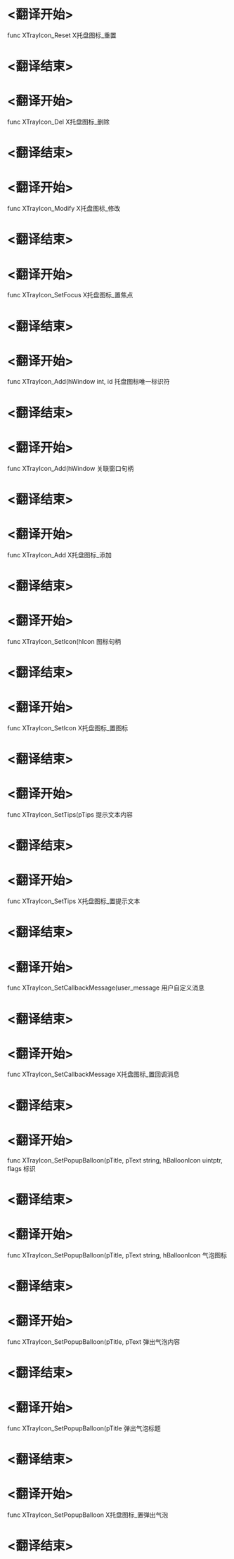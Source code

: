 
# <翻译开始>
func XTrayIcon_Reset
X托盘图标_重置
# <翻译结束>


# <翻译开始>
func XTrayIcon_Del
X托盘图标_删除
# <翻译结束>


# <翻译开始>
func XTrayIcon_Modify
X托盘图标_修改
# <翻译结束>


# <翻译开始>
func XTrayIcon_SetFocus
X托盘图标_置焦点
# <翻译结束>


# <翻译开始>
func XTrayIcon_Add(hWindow int, id
托盘图标唯一标识符
# <翻译结束>

# <翻译开始>
func XTrayIcon_Add(hWindow
关联窗口句柄
# <翻译结束>

# <翻译开始>
func XTrayIcon_Add
X托盘图标_添加
# <翻译结束>


# <翻译开始>
func XTrayIcon_SetIcon(hIcon
图标句柄
# <翻译结束>

# <翻译开始>
func XTrayIcon_SetIcon
X托盘图标_置图标
# <翻译结束>


# <翻译开始>
func XTrayIcon_SetTips(pTips
提示文本内容
# <翻译结束>

# <翻译开始>
func XTrayIcon_SetTips
X托盘图标_置提示文本
# <翻译结束>


# <翻译开始>
func XTrayIcon_SetCallbackMessage(user_message
用户自定义消息
# <翻译结束>

# <翻译开始>
func XTrayIcon_SetCallbackMessage
X托盘图标_置回调消息
# <翻译结束>


# <翻译开始>
func XTrayIcon_SetPopupBalloon(pTitle, pText string, hBalloonIcon uintptr, flags
标识
# <翻译结束>

# <翻译开始>
func XTrayIcon_SetPopupBalloon(pTitle, pText string, hBalloonIcon
气泡图标
# <翻译结束>

# <翻译开始>
func XTrayIcon_SetPopupBalloon(pTitle, pText
弹出气泡内容
# <翻译结束>

# <翻译开始>
func XTrayIcon_SetPopupBalloon(pTitle
弹出气泡标题
# <翻译结束>

# <翻译开始>
func XTrayIcon_SetPopupBalloon
X托盘图标_置弹出气泡
# <翻译结束>


